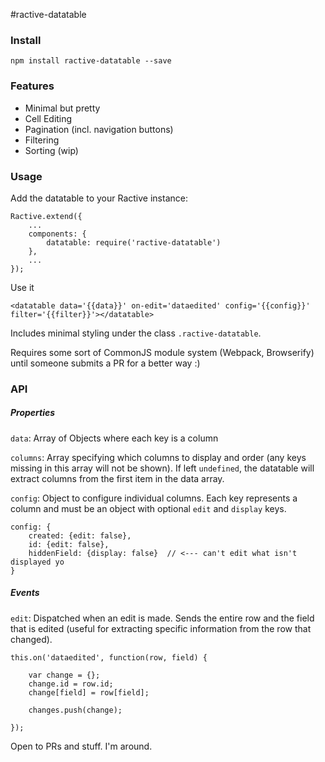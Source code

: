 #ractive-datatable

### Install

```
npm install ractive-datatable --save
```

### Features

* Minimal but pretty
* Cell Editing
* Pagination (incl. navigation buttons)
* Filtering
* Sorting (wip)


### Usage

Add the datatable to your Ractive instance:

```
Ractive.extend({
    ...
    components: {
        datatable: require('ractive-datatable')
    },
    ...
});
```

Use it

```
<datatable data='{{data}}' on-edit='dataedited' config='{{config}}' filter='{{filter}}'></datatable>
```

Includes minimal styling under the class `.ractive-datatable`.

Requires some sort of CommonJS module system (Webpack, Browserify) until someone submits a PR for a better way :)

### API

##### Properties
`data`: Array of Objects where each key is a column

`columns`: Array specifying which columns to display and order (any keys missing in this array will not be shown). If left `undefined`, the datatable will extract columns from the first item in the data array.

`config`: Object to configure individual columns. Each key represents a column and must be an object with optional `edit` and `display` keys.

```
config: {
    created: {edit: false},
    id: {edit: false},
    hiddenField: {display: false}  // <--- can't edit what isn't displayed yo
}
```

##### Events
`edit`: Dispatched when an edit is made. Sends the entire row and the field that is edited (useful for extracting specific information from the row that changed).

```
this.on('dataedited', function(row, field) {
    
    var change = {};
    change.id = row.id;
    change[field] = row[field];
    
    changes.push(change);
    
});
```



Open to PRs and stuff. I'm around.


